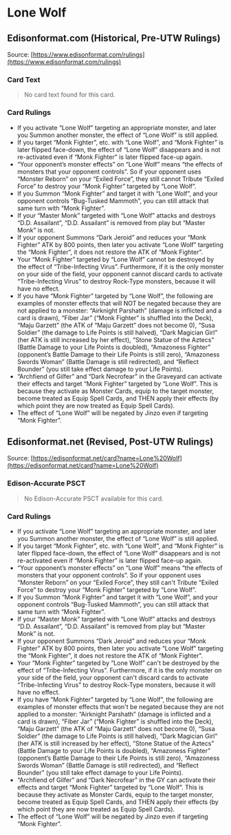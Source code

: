 # Lone Wolf

## Edisonformat.com (Historical, Pre-UTW Rulings)

Source: [https://www.edisonformat.com/rulings](https://www.edisonformat.com/rulings)

### Card Text

> No card text found for this card.

### Card Rulings

*   If you activate “Lone Wolf” targeting an appropriate monster, and later you Summon another monster, the effect of “Lone Wolf” is still applied.
*   If you target “Monk Fighter”, etc. with “Lone Wolf”, and “Monk Fighter” is later flipped face-down, the effect of “Lone Wolf” disappears and is not re-activated even if “Monk Fighter” is later flipped face-up again.
*   “Your opponent’s monster effects” on “Lone Wolf” means “the effects of monsters that your opponent controls”. So if your opponent uses “Monster Reborn” on your “Exiled Force”, they still cannot Tribute “Exiled Force” to destroy your “Monk Fighter” targeted by “Lone Wolf”.
*   If you Summon “Monk Fighter” and target it with “Lone Wolf”, and your opponent controls “Bug-Tusked Mammoth”, you can still attack that same turn with “Monk Fighter”.
*   If your “Master Monk” targeted with “Lone Wolf” attacks and destroys “D.D. Assailant”, “D.D. Assailant” is removed from play but “Master Monk” is not.
*   If your opponent Summons “Dark Jeroid” and reduces your “Monk Fighter” ATK by 800 points, then later you activate “Lone Wolf” targeting the “Monk Fighter”, it does not restore the ATK of “Monk Fighter”.
*   Your “Monk Fighter” targeted by “Lone Wolf” cannot be destroyed by the effect of “Tribe-Infecting Virus”. Furthermore, if it is the only monster on your side of the field, your opponent cannot discard cards to activate “Tribe-Infecting Virus” to destroy Rock-Type monsters, because it will have no effect.
*   If you have “Monk Fighter” targeted by “Lone Wolf”, the following are examples of monster effects that will NOT be negated because they are not applied to a monster: “Airknight Parshath” (damage is inflicted and a card is drawn), “Fiber Jar” (“Monk Fighter” is shuffled into the Deck), “Maju Garzett” (the ATK of “Maju Garzett” does not become 0), “Susa Soldier” (the damage to Life Points is still halved), “Dark Magician Girl” (her ATK is still increased by her effect), “Stone Statue of the Aztecs” (Battle Damage to your Life Points is doubled), “Amazoness Fighter” (opponent’s Battle Damage to their Life Points is still zero), “Amazoness Swords Woman” (Battle Damage is still redirected), and “Reflect Bounder” (you still take effect damage to your Life Points).
*   “Archfiend of Gilfer” and “Dark Necrofear” in the Graveyard can activate their effects and target “Monk Fighter” targeted by “Lone Wolf”. This is because they activate as Monster Cards, equip to the target monster, become treated as Equip Spell Cards, and THEN apply their effects (by which point they are now treated as Equip Spell Cards).
*   The effect of “Lone Wolf” will be negated by Jinzo even if targeting “Monk Fighter”.

## Edisonformat.net (Revised, Post-UTW Rulings)

Source: [https://edisonformat.net/card?name=Lone%20Wolf](https://edisonformat.net/card?name=Lone%20Wolf)

### Edison-Accurate PSCT

> No Edison-Accurate PSCT available for this card.

### Card Rulings

*   If you activate “Lone Wolf” targeting an appropriate monster, and later you Summon another monster, the effect of “Lone Wolf” is still applied.
*   If you target “Monk Fighter”, etc. with “Lone Wolf”, and “Monk Fighter” is later flipped face-down, the effect of “Lone Wolf” disappears and is not re-activated even if “Monk Fighter” is later flipped face-up again.
*   “Your opponent’s monster effects” on “Lone Wolf” means “the effects of monsters that your opponent controls”. So if your opponent uses “Monster Reborn” on your “Exiled Force”, they still can't Tribute “Exiled Force” to destroy your “Monk Fighter” targeted by “Lone Wolf”.
*   If you Summon “Monk Fighter” and target it with “Lone Wolf”, and your opponent controls “Bug-Tusked Mammoth”, you can still attack that same turn with “Monk Fighter”.
*   If your “Master Monk” targeted with “Lone Wolf” attacks and destroys “D.D. Assailant”, “D.D. Assailant” is removed from play but “Master Monk” is not.
*   If your opponent Summons “Dark Jeroid” and reduces your “Monk Fighter” ATK by 800 points, then later you activate “Lone Wolf” targeting the “Monk Fighter”, it does not restore the ATK of “Monk Fighter”.
*   Your “Monk Fighter” targeted by “Lone Wolf” can't be destroyed by the effect of “Tribe-Infecting Virus”. Furthermore, if it is the only monster on your side of the field, your opponent can't discard cards to activate “Tribe-Infecting Virus” to destroy Rock-Type monsters, because it will have no effect.
*   If you have “Monk Fighter” targeted by “Lone Wolf”, the following are examples of monster effects that won't be negated because they are not applied to a monster: “Airknight Parshath” (damage is inflicted and a card is drawn), “Fiber Jar” (“Monk Fighter” is shuffled into the Deck), “Maju Garzett” (the ATK of “Maju Garzett” does not become 0), “Susa Soldier” (the damage to Life Points is still halved), “Dark Magician Girl” (her ATK is still increased by her effect), “Stone Statue of the Aztecs” (Battle Damage to your Life Points is doubled), “Amazoness Fighter” (opponent’s Battle Damage to their Life Points is still zero), “Amazoness Swords Woman” (Battle Damage is still redirected), and “Reflect Bounder” (you still take effect damage to your Life Points).
*   “Archfiend of Gilfer” and “Dark Necrofear” in the GY can activate their effects and target “Monk Fighter” targeted by “Lone Wolf”. This is because they activate as Monster Cards, equip to the target monster, become treated as Equip Spell Cards, and THEN apply their effects (by which point they are now treated as Equip Spell Cards).
*   The effect of “Lone Wolf” will be negated by Jinzo even if targeting “Monk Fighter”.
            